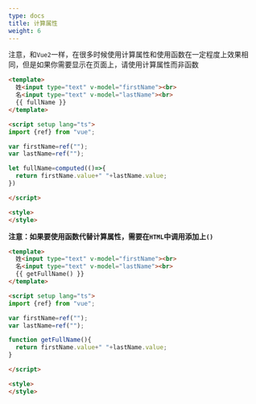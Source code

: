 ```yaml
---
type: docs
title: 计算属性
weight: 6
---
```



注意，和`Vue2`一样，在很多时候使用计算属性和使用函数在一定程度上效果相同，但是如果你需要显示在页面上，请使用计算属性而非函数

```html
<template>
  姓<input type="text" v-model="firstName"><br>
  名<input type="text" v-model="lastName"><br>
  {{ fullName }}
</template>

<script setup lang="ts">
import {ref} from "vue";

var firstName=ref("");
var lastName=ref("");

let fullName=computed(()=>{
  return firstName.value+" "+lastName.value;
})

</script>

<style>
</style>
```

**注意：如果要使用函数代替计算属性，需要在`HTML`中调用添加上`()`**

```html
<template>
  姓<input type="text" v-model="firstName"><br>
  名<input type="text" v-model="lastName"><br>
  {{ getFullName() }}
</template>

<script setup lang="ts">
import {ref} from "vue";

var firstName=ref("");
var lastName=ref("");

function getFullName(){
  return firstName.value+" "+lastName.value;
}

</script>

<style>
</style>
```